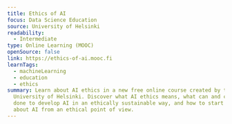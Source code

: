 ```yaml
---
title: Ethics of AI
focus: Data Science Education
source: University of Helsinki
readability:
  - Intermediate
type: Online Learning (MOOC)
openSource: false
link: https://ethics-of-ai.mooc.fi
learnTags:
  - machineLearning
  - education
  - ethics
summary: Learn about AI ethics in a new free online course created by the
  University of Helsinki. Discover what AI ethics means, what can and can’t be
  done to develop AI in an ethically sustainable way, and how to start thinking
  about AI from an ethical point of view.
---
```

